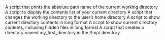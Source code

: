 A script that prints the absolute path name of the current working directory
A script to display the contents list of your current directory
A script that changes the working directory to the user’s home directory
A script to show current directory contents in long format
A script to show current directory contents, including hidden files in long format
A script  that creates a directory named my_first_directory in the /tmp/ directory
